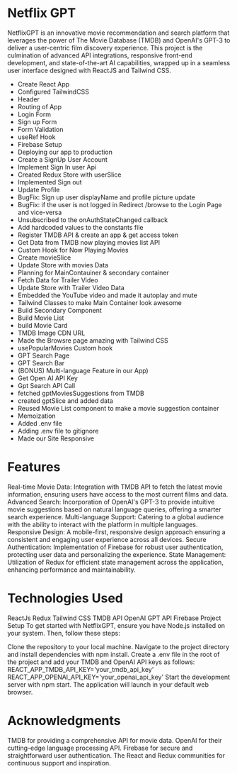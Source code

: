 # Netflix GPT

NetflixGPT is an innovative movie recommendation and search platform that leverages the power of The Movie Database (TMDB) and OpenAI's GPT-3 to deliver a user-centric film discovery experience. This project is the culmination of advanced API integrations, responsive front-end development, and state-of-the-art AI capabilities, wrapped up in a seamless user interface designed with ReactJS and Tailwind CSS.

- Create React App
- Configured TailwindCSS 
- Header
- Routing of App
- Login Form
- Sign up Form
- Form Validation
- useRef Hook
- Firebase Setup
- Deploying our app to production
- Create a SignUp User Account
- Implement Sign In user Api
- Created Redux Store with userSlice
- Implemented Sign out 
- Update Profile
- BugFix: Sign up user displayName and profile picture update
- BugFix: if the user is not logged in Redirect /browse to the Login Page and vice-versa
- Unsubscribed to the onAuthStateChanged callback
- Add hardcoded values to the constants file
- Register TMDB API & create an app & get access token
- Get Data from TMDB now playing movies list API
- Custom Hook for Now Playing Movies
- Create movieSlice
- Update Store with movies Data
- Planning for MainContauiner & secondary container
- Fetch Data for Trailer Video
- Update Store with Trailer Video Data
- Embedded the YouTube video and made it autoplay and mute
- Tailwind Classes to make Main Container look awesome
- Build Secondary Component
- Build Movie List
- build Movie Card
- TMDB Image CDN URL
- Made the Browsre page amazing with Tailwind CSS
- usePopularMovies Custom hook
- GPT Search Page
- GPT Search Bar
- (BONUS) Multi-language Feature in our App)
- Get Open AI API Key 
- Gpt Search API Call
- fetched gptMoviesSuggestions from TMDB
- created gptSlice and added data
- Reused Movie List component to make a movie suggestion container
- Memoization
- Added .env file
- Adding .env file to gitignore
- Made our Site Responsive

# Features
Real-time Movie Data: Integration with TMDB API to fetch the latest movie information, ensuring users have access to the most current films and data.
Advanced Search: Incorporation of OpenAI's GPT-3 to provide intuitive movie suggestions based on natural language queries, offering a smarter search experience.
Multi-language Support: Catering to a global audience with the ability to interact with the platform in multiple languages.
Responsive Design: A mobile-first, responsive design approach ensuring a consistent and engaging user experience across all devices.
Secure Authentication: Implementation of Firebase for robust user authentication, protecting user data and personalizing the experience.
State Management: Utilization of Redux for efficient state management across the application, enhancing performance and maintainability.



# Technologies Used
ReactJs
Redux
Tailwind CSS
TMDB API
OpenAI GPT API
Firebase
Project Setup
To get started with NetflixGPT, ensure you have Node.js installed on your system. Then, follow these steps:

Clone the repository to your local machine.
Navigate to the project directory and install dependencies with npm install.
Create a .env file in the root of the project and add your TMDB and OpenAI API keys as follows:
REACT_APP_TMDB_API_KEY='your_tmdb_api_key'
REACT_APP_OPENAI_API_KEY='your_openai_api_key'
Start the development server with npm start. The application will launch in your default web browser.


# Acknowledgments
TMDB for providing a comprehensive API for movie data.
OpenAI for their cutting-edge language processing API.
Firebase for secure and straightforward user authentication.
The React and Redux communities for continuous support and inspiration.
